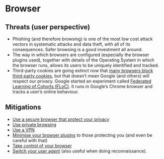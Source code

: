# Browser

## Threats (user perspective)

* Phishing (and therefore browsing) is one of the most low cost attack vectors in systematic attacks and data theft, with all of its consequences. Safer browsing is a good investment all around. 
* The way in which browsers are configured (especially the browser plugins used), together with details of the Operating System in which the browser runs, allows its users to be uniquely identified and tracked. 
* Third-party cookies are going extinct now that [many browsers block third-party cookies](Cookies.md), but that doesn’t mean Google (and others) will respect our privacy. Google started an experiment called [Federated Learning of Cohorts (FLoC)](FLoC.md). It runs in Google’s Chrome browser and tracks a user’s online behaviour.

## Mitigations

* [Use a secure browser that protect your privacy](alternatives.md)
* [Use private browsing](Private-browsing.md)
* [Use a VPN](vpn.md)
* [Minimise your browser plugins](Browser-plugins.md) to those protecting you (and even be careful with that)
* [Take control of your browser](Browser-configuration-editors.md)
* [Switch your user agent](User-agent-switchers.md) (also useful when doing reconnaissance).


